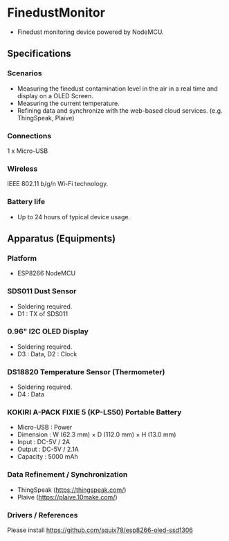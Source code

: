 # FinedustMonitor
* Finedust monitoring device powered by NodeMCU. 

## Specifications
### Scenarios
* Measuring the finedust contamination level in the air in a real time and display on a OLED Screen. 
* Measuring the current temperature.
* Refining data and synchronize with the web-based cloud services. (e.g. ThingSpeak, Plaive) 

### Connections
1 x Micro-USB

### Wireless
IEEE 802.11 b/g/n Wi-Fi technology.

### Battery life 
* Up to 24 hours of typical device usage.

## Apparatus (Equipments)
### Platform
* ESP8266 NodeMCU

### SDS011 Dust Sensor
* Soldering required.
* D1 : TX of SDS011

### 0.96" I2C OLED Display 
* Soldering required.
* D3 : Data, D2 : Clock

### DS18820 Temperature Sensor (Thermometer)
* Soldering required.
* D4 : Data

### KOKIRI A-PACK FIXIE 5 (KP-LS50) Portable Battery
* Micro-USB : Power 
* Dimension : W (62.3 mm) × D (112.0 mm) × H (13.0 mm) 
* Input : DC-5V / 2A
* Output : DC-5V / 2.1A
* Capacity : 5000 mAh

### Data Refinement / Synchronization
* ThingSpeak (https://thingspeak.com/)
* Plaive (https://plaive.10make.com/)

### Drivers / References
Please install https://github.com/squix78/esp8266-oled-ssd1306
